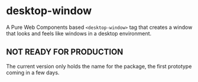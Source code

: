 # desktop-window

A Pure Web Components based `<desktop-window>` tag that creates a window that looks and feels like windows in a desktop environment.

## NOT READY FOR PRODUCTION

The current version only holds the name for the package, the first prototype coming in a few days.
